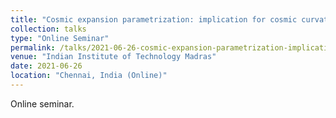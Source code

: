 ```yaml
---
title: "Cosmic expansion parametrization: implication for cosmic curvature and Hubble tension"
collection: talks
type: "Online Seminar"
permalink: /talks/2021-06-26-cosmic-expansion-parametrization-implication-for-cosmic-curvature-and-hubble-tension
venue: "Indian Institute of Technology Madras"
date: 2021-06-26
location: "Chennai, India (Online)"
---
```


Online seminar.
